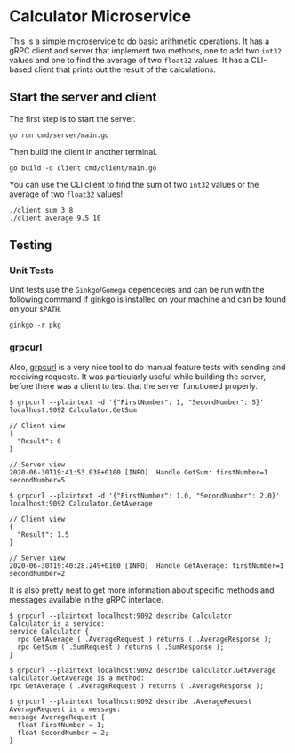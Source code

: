 # Calculator Microservice

This is a simple microservice to do basic arithmetic operations. It has a gRPC client and server that implement two methods, one to add two `int32` values and one to find the average of two `float32` values. It has a CLI-based client that prints out the result of the calculations.

## Start the server and client

The first step is to start the server.

```
go run cmd/server/main.go
```

Then build the client in another terminal.

```
go build -o client cmd/client/main.go
```

You can use the CLI client to find the sum of two `int32` values or the average of two `float32` values!

```
./client sum 3 8
./client average 9.5 10
```

## Testing

### Unit Tests

Unit tests use the `Ginkgo`/`Gomega` dependecies and can be run with the following command if ginkgo is installed on your machine and can be found on your `$PATH`.

```
ginkgo -r pkg
```

### grpcurl

Also, [grpcurl](https://github.com/fullstorydev/grpcurl) is a very nice tool to do manual feature tests with sending and receiving requests. It was particularly useful while building the server, before there was a client to test that the server functioned properly.

```
$ grpcurl --plaintext -d '{"FirstNumber": 1, "SecondNumber": 5}' localhost:9092 Calculator.GetSum

// Client view
{
  "Result": 6
}

// Server view
2020-06-30T19:41:53.038+0100 [INFO]  Handle GetSum: firstNumber=1 secondNumber=5
```

```
$ grpcurl --plaintext -d '{"FirstNumber": 1.0, "SecondNumber": 2.0}' localhost:9092 Calculator.GetAverage

// Client view
{
  "Result": 1.5
}

// Server view
2020-06-30T19:40:28.249+0100 [INFO]  Handle GetAverage: firstNumber=1 secondNumber=2
```

It is also pretty neat to get more information about specific methods and messages available in the gRPC interface.

```
$ grpcurl --plaintext localhost:9092 describe Calculator
Calculator is a service:
service Calculator {
  rpc GetAverage ( .AverageRequest ) returns ( .AverageResponse );
  rpc GetSum ( .SumRequest ) returns ( .SumResponse );
}
```

```
$ grpcurl --plaintext localhost:9092 describe Calculator.GetAverage
Calculator.GetAverage is a method:
rpc GetAverage ( .AverageRequest ) returns ( .AverageResponse );
```

```
$ grpcurl --plaintext localhost:9092 describe .AverageRequest
AverageRequest is a message:
message AverageRequest {
  float FirstNumber = 1;
  float SecondNumber = 2;
}
```
